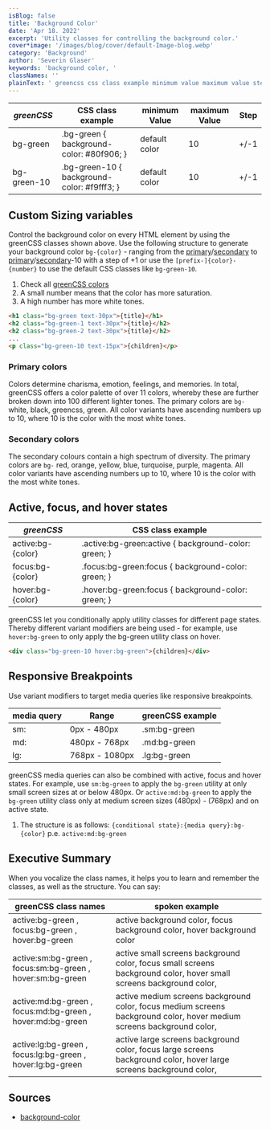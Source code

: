 ```yaml
---
isBlog: false
title: 'Background Color'
date: 'Apr 18. 2022'
excerpt: 'Utility classes for controlling the background color.'
cover*image: '/images/blog/cover/default-Image-blog.webp'
category: 'Background'
author: 'Severin Glaser'
keywords: 'background color, '
classNames: ''
plainText: ' greencss css class example minimum value maximum value step bg-green bg-green background-color: 80f906; default color 10 + -1 bg-green-10 bg-green-10 background-color: f9fff3; default color 10 + -1 custom sizing variables control the background color on every html element by using the greencss classes shown above use the following structure to generate your background color `bg color ` ranging from the primary primary-colors secondary secondary-colors to primary primary-colors secondary secondary-colors -10 with a step of +1 or use the ` prefix color number ` to use the default css classes like `bg-green-10` 1 check all greencss colors brand colours 2 a small number means that the color has more saturation 3 a high number has more white tones  primary colors colors determine charisma emotion feelings and memories in total greencss offers a color palette of over 11 colors whereby these are further broken down into 100 different lighter tones the primary colors are `bg-` white black greencss green all color variants have ascending numbers up to 10 where 10 is the color with the most white tones secondary colors the secondary colours contain a high spectrum of diversity the primary colors are `bg-` red orange yellow blue turquoise purple magenta all color variants have ascending numbers up to 10 where 10 is the color with the most white tones active focus and hover states greencss css class example active:bg color active :bg-green:active background-color: green; focus:bg color focus :bg-green:focus background-color: green; hover:bg color hover :bg-green:focus background-color: green; greencss let you conditionally apply utility classes for different page states thereby different variant modifiers are being used for example use `hover:bg-green` to only apply the bg-green utility class on hover  responsive breakpoints use variant modifiers to target media queries like responsive breakpoints media query range greencss example sm: 0px 480px sm:bg-green md: 480px 768px md:bg-green lg: 768px 1080px lg:bg-green greencss media queries can also be combined with active focus and hover states for example use `sm:bg-green` to apply the `bg-green` utility at only small screen sizes at or below 480px or `active:md:bg-green` to apply the `bg-green` utility class only at medium screen sizes 480px 768px and on active state 1 the structure is as follows: ` conditional state : media query :bg color ` p e `active:md:bg-green` executive summary when you vocalize the class names it helps you to learn and remember the classes as well as the structure you can say: greencss class names spoken example active:bg-green focus:bg-green hover:bg-green active background color focus background color hover background color active:sm:bg-green focus:sm:bg-green hover:sm:bg-green active small screens background color focus small screens background color hover small screens background color active:md:bg-green focus:md:bg-green hover:md:bg-green active medium screens background color focus medium screens background color hover medium screens background color active:lg:bg-green focus:lg:bg-green hover:lg:bg-green active large screens background color focus large screens background color hover large screens background color sources background-color https: developer mozilla org en-us docs web css background-color '
---
```


| _greenCSS_  | CSS class example                           | minimum Value | maximum Value | Step |
| ----------- | ------------------------------------------- | ------------- | ------------- | ---- |
| bg-green    | .bg-green { background-color: #80f906; }    | default color | 10            | +/-1 |
| bg-green-10 | .bg-green-10 { background-color: #f9fff3; } | default color | 10            | +/-1 |

## Custom Sizing variables

Control the background color on every HTML element by using the greenCSS classes shown above. Use the following structure to generate your background color `bg-{color}` - ranging from the [primary](#primary-colors)/[secondary](#secondary-colors) to [primary](#primary-colors)/[secondary](#secondary-colors)-10 with a step of +1 or use the `[prefix-]{color}-{number}` to use the default CSS classes like `bg-green-10`.

1. Check all [greenCSS colors](/brand/colours)
2. A small number means that the color has more saturation.
3. A high number has more white tones.

```html
<h1 class="bg-green text-30px">{title}</h1>
<h2 class="bg-green-1 text-30px">{title}</h2>
<h2 class="bg-green-2 text-30px">{title}</h2>
...
<p class="bg-green-10 text-15px">{children}</p>
```

### Primary colors

Colors determine charisma, emotion, feelings, and memories. In total, greenCSS offers a color palette of over 11 colors, whereby these are further broken down into 100 different lighter tones. The primary colors are `bg-` white, black, greencss, green. All color variants have ascending numbers up to 10, where 10 is the color with the most white tones.

### Secondary colors

The secondary colours contain a high spectrum of diversity. The primary colors are `bg-` red, orange, yellow, blue, turquoise, purple, magenta. All color variants have ascending numbers up to 10, where 10 is the color with the most white tones.

## Active, focus, and hover states

| _greenCSS_        | CSS class example                                     |
| ----------------- | ----------------------------------------------------- |
| active:bg-{color} | .active\:bg-green:active { background-color: green; } |
| focus:bg-{color}  | .focus\:bg-green:focus { background-color: green; }   |
| hover:bg-{color}  | .hover\:bg-green:focus { background-color: green; }   |

greenCSS let you conditionally apply utility classes for different page states. Thereby different variant modifiers are being used - for example, use `hover:bg-green` to only apply the bg-green utility class on hover.

```html
<div class="bg-green-10 hover:bg-green">{children}</div>
```

## Responsive Breakpoints

Use variant modifiers to target media queries like responsive breakpoints.

| media query | Range          | greenCSS example |
| ----------- | -------------- | ---------------- |
| sm:         | 0px - 480px    | .sm:bg-green     |
| md:         | 480px - 768px  | .md:bg-green     |
| lg:         | 768px - 1080px | .lg:bg-green     |

greenCSS media queries can also be combined with active, focus and hover states. For example, use `sm:bg-green` to apply the `bg-green` utility at only small screen sizes at or below 480px. Or `active:md:bg-green` to apply the `bg-green` utility class only at medium screen sizes (480px) - (768px) and on active state.

1. The structure is as follows: `{conditional state}:{media query}:bg-{color}` p.e. `active:md:bg-green`

## Executive Summary

When you vocalize the class names, it helps you to learn and remember the classes, as well as the structure. You can say:

| greenCSS class names                                       | spoken example                                                                                                        |
| ---------------------------------------------------------- | --------------------------------------------------------------------------------------------------------------------- |
| active:bg-green , focus:bg-green , hover:bg-green          | active background color, focus background color, hover background color                                               |
| active:sm:bg-green , focus:sm:bg-green , hover:sm:bg-green | active small screens background color, focus small screens background color, hover small screens background color,    |
| active:md:bg-green , focus:md:bg-green , hover:md:bg-green | active medium screens background color, focus medium screens background color, hover medium screens background color, |
| active:lg:bg-green , focus:lg:bg-green , hover:lg:bg-green | active large screens background color, focus large screens background color, hover large screens background color,    |

## Sources

- [background-color](https://developer.mozilla.org/en-US/docs/Web/CSS/background-color)
